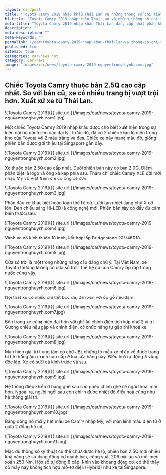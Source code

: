 ```yaml
---
layout: car/post
title: "Toyota Camry 2019 nhập khẩu Thái Lan và những thông số chi tiết đẳng cấp nhất phân khúc"
h1-title: "Toyota Camry 2019 nhập khẩu Thái Lan và những thông số chi tiết đẳng cấp nhất phân khúc"
meta-title: "Toyota Camry 2019 nhập khẩu Thái Lan đẳng cấp nhất phân khúc"
description: ""
meta-description: ""
meta-keywords: ""
permalink: "/car/toyota-camry-2019-nhap-khau-thai-lan-va-thong-so-chi-tiet.html"
published: true
sitemap: true
categories: car-news hot
category: car-news
image: "images/car/news/toyota-camry-2019-nguyentronghuynh.com.jpg"
---
```


## Chiếc Toyota Camry thuộc bản 2.5Q cao cấp nhất. So với bản cũ, xe có nhiều trang bị vượt trội hơn. Xuất xứ xe từ Thái Lan.

![Toyota Camry 2019]({{ site.url }}/images/car/news/toyota-camry-2019-nguyentronghuynh.com1.jpg)

Một chiếc Toyota Camry 2019 nhập khẩu được cho biết xuất hiện trong sự kiện nội bộ dành cho các đại lý. Trước đó, đã có 2 chiếc khác lộ diện trong kho của Toyota với 2 màu trắng và đen. Chiếc xe này mang màu đỏ, giống phiên bản được giới thiệu tại Singapore gần đây.

![Toyota Camry 2019]({{ site.url }}/images/car/news/toyota-camry-2019-nguyentronghuynh.com2.jpg)

Xe thuộc bản 2.5Q cao cấp nhất. Dưới phiên bản này có bản 2.0G. Điểm phân biệt là logo và ống xả kép phía sau. Thậm chí chiếc Camry XLE đời mới nhập Mỹ về Việt Nam chỉ có ống xả đơn.

![Toyota Camry 2019]({{ site.url }}/images/car/news/toyota-camry-2019-nguyentronghuynh.com3.jpg)

Phần đầu xe khác biệt hoàn toàn thế hệ cũ. Lưới tản nhiệt dạng chữ X cỡ lớn. Đèn chiếu sáng Hi-LED là công nghệ mới. Phiên bản này có đầy đủ cảm biến trước/sau.

![Toyota Camry 2019]({{ site.url }}/images/car/news/toyota-camry-2019-nguyentronghuynh.com4.jpg)

Vành xe có kích thước 18 inch, kết hợp lốp Bridgestone 235/45R18.

![Toyota Camry 2019]({{ site.url }}/images/car/news/toyota-camry-2019-nguyentronghuynh.com5.jpg)

Cửa sổ trời là một trong những nâng cấp đáng chú ý. Tại Việt Nam, xe Toyota thường không có cửa sổ trời. Thế hệ cũ của Camry lắp ráp trong nước cũng vậy.

![Toyota Camry 2019]({{ site.url }}/images/car/news/toyota-camry-2019-nguyentronghuynh.com6.jpg)

Nội thất xe có nhiều chi tiết bọc da, đan xen với ốp gỗ nâu đậm.

![Toyota Camry 2019]({{ site.url }}/images/car/news/toyota-camry-2019-nguyentronghuynh.com7.jpg)

Bên trong xe cũng hiện đại hơn với ghế lái chỉnh điện tích hợp nhớ 2 vị trí. Gương chiếu hậu gập và chỉnh điện, có chức năng tự gập khi khoá xe.

![Toyota Camry 2019]({{ site.url }}/images/car/news/toyota-camry-2019-nguyentronghuynh.com8.jpg)

Màn hình giải trí trung tâm có chữ JBL chứng tỏ mẫu xe nhập về được trang bị hệ thống âm thanh cao cấp 9 loa của hãng này. Điều hoà tự động 3 vùng độc lập. Xe có sưởi cả kính trước và sau.

![Toyota Camry 2019]({{ site.url }}/images/car/news/toyota-camry-2019-nguyentronghuynh.com9.jpg)

Hệ thống điều khiển ở hàng ghế sau cho phép chỉnh ghế để ngồi thoải mái hơn. Ngoài ra, người ngồi sau còn chỉnh được nhiệt độ điều hoà cũng như hệ thống giải trí.

![Toyota Camry 2019]({{ site.url }}/images/car/news/toyota-camry-2019-nguyentronghuynh.com10.jpg)

Bảng đồng hồ mới y hệt mẫu xe Camry nhập Mỹ, với màn hình màu điện tử ở giữa 2 đồng hồ cơ.

![Toyota Camry 2019]({{ site.url }}/images/car/news/toyota-camry-2019-nguyentronghuynh.com11.jpg)

Mặc dù thông số kỹ thuật cụ thể chưa được hé lộ, phiên bản 2.5Q mới nhiều khả năng sẽ sử dụng động cơ mạnh hơn, công suất 206 mã lực và mô-men xoắn 250 Nm. Hộp số tự động 8 cấp. Nhìn vào khoang động cơ, có thể thấy cỗ máy nay không tích hợp mô-tơ điện (Hybrid) như xe tại Singapore.